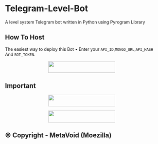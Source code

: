 # Telegram-Level-Bot

A level system Telegram bot written in Python using Pyrogram Library

## How To Host
The easiest way to deploy this Bot
• Enter your ```API_ID```,```MONGO_URL```,```API_HASH``` And ```BOT_TOKEN```.
<p align="center"><a href="https://heroku.com/deploy?template=https://github.com/MdNoor786/Telegram-Rank-Bot"> <img src="https://img.shields.io/badge/Deploy%20To%20Heroku-black?style=for-the-badge&logo=heroku" width="220" height="38.45"/></a></p>


## Important

<p align="center"><a href="https://t.me/LionXsupport"> <img src="https://img.shields.io/badge/LionX%20%20Support-pink?style=for-the-badge" width="220" height="38.45"/></a></p>

<p align="center"><a href="https://t.me/TeamLionX"> <img src="https://img.shields.io/badge/LionX%20%20Channel-blue?style=for-the-badge" width="220" height="38.45"/></a></p>

## © Copyright - MetaVoid (Moezilla) 
 

